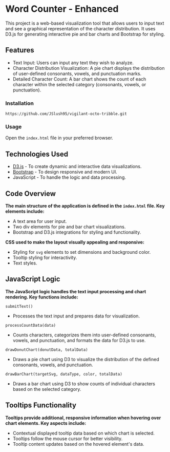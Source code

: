 # Word Counter - Enhanced
This project is a web-based visualization tool that allows users to input text and see a graphical representation of the character distribution. It uses D3.js for generating interactive pie and bar charts and Bootstrap for styling.

## Features 
- Text Input: Users can input any text they wish to analyze.
- Character Distribution Visualization: A pie chart displays the distribution of user-defined consonants, vowels, and punctuation marks.
- Detailed Character Count: A bar chart shows the count of each character within the selected category (consonants, vowels, or punctuation).

### Installation
``https://github.com/JSlush95/vigilant-octo-tribble.git``<br>
### Usage
Open the ``index.html`` file in your preferred browser.

## Technologies Used
- [D3.js](https://d3js.org/) - To create dynamic and interactive data visualizations.
- [Bootstrap](https://getbootstrap.com/) - To design responsive and modern UI.
- JavaScript - To handle the logic and data processing.

## Code Overview
<strong>The main structure of the application is defined in the ``index.html`` file. Key elements include:</strong>
- A text area for user input.
- Two div elements for pie and bar chart visualizations.
- Bootstrap and D3.js integrations for styling and functionality.

<strong>CSS used to make the layout visually appealing and responsive:</strong>
- Styling for ``svg`` elements to set dimensions and background color.
- Tooltip styling for interactivity.
- Text styles.

## JavaScript Logic
<strong>The JavaScript logic handles the text input processing and chart rendering. Key functions include:</strong>

``submitText()``<br>
- Processes the text input and prepares data for visualization.

``processCountData(data)``
- Counts characters, categorizes them into user-defined consonants, vowels, and punctuation, and formats the data for D3.js to use.

``drawDonutChart(donutData, totalData)``<br>
- Draws a pie chart using D3 to visualize the distribution of the defined consonants, vowels, and punctuation.

``drawBarChart(targetSvg, dataType, color, totalData)``<br>
- Draws a bar chart using D3 to show counts of individual characters based on the selected category.

## Tooltips Functionality
<strong>Tooltips provide additional, responsive information when hovering over chart elements. Key aspects include:</strong>
- Contextual displayed tooltip data based on which chart is selected.
- Tooltips follow the mouse cursor for better visibility.
- Tooltip content updates based on the hovered element's data.
